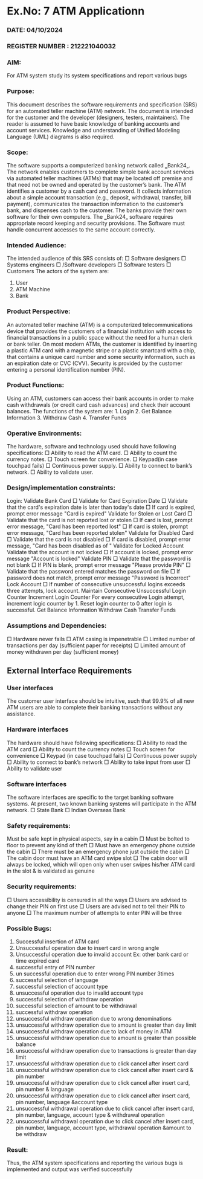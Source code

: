 # Ex.No: 7  ATM Applicationn
### DATE: 04/10/2024                                                                           
### REGISTER NUMBER : 212221040032
### AIM: 
For ATM system study its system specifications and report various bugs
### Purpose:

This document describes the software requirements and specification (SRS) for an automated
teller machine (ATM) network. The document is intended for the customer and the developer
(designers, testers, maintainers). The reader is assumed to have basic knowledge of banking
accounts and account services. Knowledge and understanding of Unified Modeling Language
(UML) diagrams is also required.



### Scope:

The software supports a computerized banking network called ‗Bank24„. The network
enables customers to complete simple bank account services via automated teller machines
(ATMs) that may be located off premise and that need not be owned and operated by the
customer’s bank. The ATM identifies a customer by a cash card and password. It collects
information about a simple account transaction (e.g., deposit, withdrawal, transfer, bill
payment), communicates the transaction information to the customer’s bank, and dispenses
cash to the customer. The banks provide their own software for their own computers. The
‗Bank24„ software requires appropriate record keeping and security provisions. The
Software must handle concurrent accesses to the same account correctly.



### Intended Audience:

The intended audience of this SRS consists of:
□ Software designers
□ Systems engineers
□ /Software developers
□ Software testers
□ Customers
The actors of the system are:
1. User
2. ATM Machine
3. Bank




### Product Perspective:

An automated teller machine (ATM) is a computerized telecommunications device that
provides the customers of a financial institution with access to financial transactions in a
public space without the need for a human clerk or bank teller. On most modern ATMs, the
customer is identified by inserting a plastic ATM card with a magnetic stripe or a plastic
smartcard with a chip, that contains a unique card number and some security information,
such as an expiration date or CVC (CVV). Security is provided by the customer entering a
personal identification number (PIN).





### Product Functions:

Using an ATM, customers can access their bank accounts in order to make cash withdrawals
(or credit card cash advances) and check their account balances. The functions of the system are:
          1. Login
          2. Get Balance Information
          3. Withdraw Cash
          4. Transfer Funds



### Operative Environments:

The hardware, software and technology used should have following specifications:
□ Ability to read the ATM card.
□ Ability to count the currency notes.
□ Touch screen for convenience.
□ Keypad(in case touchpad fails)
□ Continuous power supply.
□ Ability to connect to bank’s network.
□ Ability to validate user.




### Design/implementation constraints: 

Login:
Validate Bank Card
□ Validate for Card Expiration Date
□ Validate that the card's expiration date is later than today's date
□ If card is expired, prompt error message "Card is expired"
Validate for Stolen or Lost Card
□ Validate that the card is not reported lost or stolen
□ If card is lost, prompt error message, "Card has been reported lost"
□ If card is stolen, prompt error message, "Card has been reported stolen"
Validate for Disabled Card
□ Validate that the card is not disabled
□ If card is disabled, prompt error message, "Card has been disabled as of
<expiration date>"
Validate for Locked Account Validate
that the account is not locked
□ If account is locked, prompt error message "Account is locked"
Validate PIN
□ Validate that the password is not blank
□ If PIN is blank, prompt error message "Please provide PIN"
□ Validate that the password entered matches the password on file
□ If password does not match, prompt error message "Password is Incorrect"
Lock Account
□ If number of consecutive unsuccessful logins exceeds three attempts, lock account.
Maintain Consecutive Unsuccessful Login Counter
Increment Login Counter
For every consecutive Login attempt, increment logic counter by 1.
Reset login counter to 0 after login is successful.
Get Balance Information
Withdraw Cash
Transfer Funds




### Assumptions and Dependencies: 

□ Hardware never fails
□ ATM casing is impenetrable
□ Limited number of transactions per day (sufficient paper for receipts)
□ Limited amount of money withdrawn per day (sufficient money)

## External Interface Requirements
### User interfaces

The customer user interface should be intuitive, such that 99.9% of all new ATM users are able to
complete their banking transactions without any assistance.

### Hardware interfaces

The hardware should have following specifications:
□ Ability to read the ATM card
□ Ability to count the currency notes
□ Touch screen for convenience
□ Keypad (in case touchpad fails)
□ Continuous power supply
□ Ability to connect to bank’s network
□ Ability to take input from user
□ Ability to validate user



### Software interfaces 

The software interfaces are specific to the target banking software systems. At present, two known
banking systems will participate in the ATM network.
          □ State Bank
          □ Indian Overseas Bank




### Safety requirements: 

Must be safe kept in physical aspects, say in a cabin
□ Must be bolted to floor to prevent any kind of theft
□ Must have an emergency phone outside the cabin
□ There must be an emergency phone just outside the cabin
□ The cabin door must have an ATM card swipe slot
□ The cabin door will always be locked, which will open only when user swipes his/her
ATM card in the slot & is validated as genuine




### Security requirements: 

□ Users accessibility is censured in all the ways
□ Users are advised to change their PIN on first use
□ Users are advised not to tell their PIN to anyone
□ The maximum number of attempts to enter PIN will be three



### Possible Bugs:

1. Successful insertion of ATM card
2. Unsuccessful operation due to insert card in wrong angle
3. Unsuccessful operation due to invalid account Ex: other bank card or time expired card
4. successful entry of PIN number
5. un successful operation due to enter wrong PIN number 3times
6. successful selection of language
7. successful selection of account type
8. unsuccessful operation due to invalid account type
9. successful selection of withdraw operation
10. successful selection of amount to be withdrawal
11. successful withdraw operation
12. unsuccessful withdraw operation due to wrong denominations
13. unsuccessful withdraw operation due to amount is greater than day limit
14. unsuccessful withdraw operation due to lack of money in ATM
15. unsuccessful withdraw operation due to amount is greater than possible balance
16. unsuccessful withdraw operation due to transactions is greater than day limit
17. unsuccessful withdraw operation due to click cancel after insert card
18. unsuccessful withdraw operation due to click cancel after insert card & pin number
19. unsuccessful withdraw operation due to click cancel after insert card, pin number & language
20. unsuccessful withdraw operation due to click cancel after insert card, pin number, language
&account type
21. unsuccessful withdrawal operation due to click cancel after insert card, pin number, language,
account type & withdrawal operation
22. unsuccessful withdrawal operation due to click cancel after insert card, pin number, language,
account type, withdrawal operation &amount to be withdraw






### Result:

Thus, the ATM system specifications and reporting the various bugs is implemented and output was verified successfully

